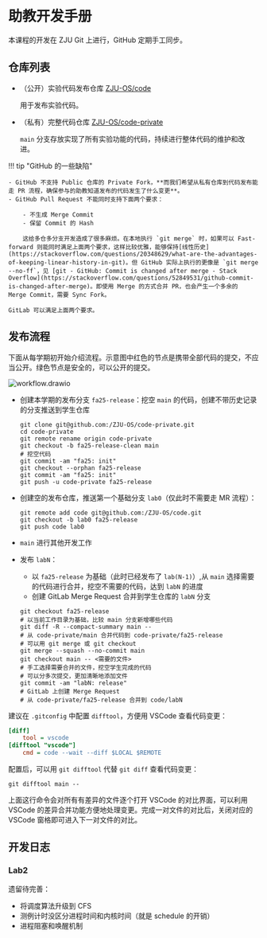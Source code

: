 # 助教开发手册

本课程的开发在 ZJU Git 上进行，GitHub 定期手工同步。

## 仓库列表

- （公开）实验代码发布仓库 [ZJU-OS/code](https://git.zju.edu.cn/os/code)

    用于发布实验代码。

- （私有）完整代码仓库 [ZJU-OS/code-private](https://git.zju.edu.cn/os/code-private)

    `main` 分支存放实现了所有实验功能的代码，持续进行整体代码的维护和改进。

!!! tip "GitHub 的一些缺陷"

    - GitHub 不支持 Public 仓库的 Private Fork，**而我们希望从私有仓库到代码发布能走 PR 流程，确保参与的助教知道发布的代码发生了什么变更**。
    - GitHub Pull Request 不能同时支持下面两个要求：

        - 不生成 Merge Commit
        - 保留 Commit 的 Hash

        这给多仓多分支开发造成了很多麻烦。在本地执行 `git merge` 时，如果可以 Fast-forward 则能同时满足上面两个要求，这样比较优雅，能够保持[线性历史](https://stackoverflow.com/questions/20348629/what-are-the-advantages-of-keeping-linear-history-in-git)。但 GitHub 实际上执行的更像是 `git merge --no-ff`，见 [git - GitHub: Commit is changed after merge - Stack Overflow](https://stackoverflow.com/questions/52849531/github-commit-is-changed-after-merge)。即使用 Merge 的方式合并 PR，也会产生一个多余的 Merge Commit，需要 Sync Fork。

    GitLab 可以满足上面两个要求。

## 发布流程

下面从每学期初开始介绍流程。示意图中红色的节点是携带全部代码的提交，不应当公开。绿色节点是安全的，可以公开的提交。

![workflow.drawio](workflow.drawio)

- 创建本学期的发布分支 `fa25-release`：挖空 `main` 的代码，创建不带历史记录的分支推送到学生仓库

    ```shell
    git clone git@github.com:/ZJU-OS/code-private.git
    cd code-private
    git remote rename origin code-private
    git checkout -b fa25-release-clean main
    # 挖空代码
    git commit -am "fa25: init"
    git checkout --orphan fa25-release
    git commit -am "fa25: init"
    git push -u code-private fa25-release
    ```

- 创建空的发布仓库，推送第一个基础分支 `lab0`（仅此时不需要走 MR 流程）：

    ```shell
    git remote add code git@github.com:/ZJU-OS/code.git
    git checkout -b lab0 fa25-release
    git push code lab0
    ```

- `main` 进行其他开发工作
- 发布 `labN`：
    - 以 `fa25-release` 为基础（此时已经发布了 `lab(N-1)`）,从 `main` 选择需要的代码进行合并，挖空不需要的代码，达到 `labN` 的进度
    - 创建 GitLab Merge Request 合并到学生仓库的 `labN` 分支

    ```shell
    git checkout fa25-release
    # 以当前工作目录为基础，比较 main 分支新增哪些代码
    git diff -R --compact-summary main --
    # 从 code-private/main 合并代码到 code-private/fa25-release
    # 可以用 git merge 或 git checkout
    git merge --squash --no-commit main
    git checkout main -- <需要的文件>
    # 手工选择需要合并的文件，挖空学生完成的代码
    # 可以分多次提交，更加清晰地添加文件
    git commit -am "labN: release"
    # GitLab 上创建 Merge Request
    # 从 code-private/fa25-release 合并到 code/labN
    ```

建议在 `.gitconfig` 中配置 `difftool`，方便用 VSCode 查看代码变更：

```ini title="~/.gitconfig"
[diff]
    tool = vscode
[difftool "vscode"]
    cmd = code --wait --diff $LOCAL $REMOTE
```

配置后，可以用 `git difftool` 代替 `git diff` 查看代码变更：

```shell
git difftool main --
```

上面这行命令会对所有有差异的文件逐个打开 VSCode 的对比界面，可以利用 VSCode 的差异合并功能方便地处理变更。完成一对文件的对比后，关闭对应的 VSCode 窗格即可进入下一对文件的对比。

## 开发日志

### Lab2

遗留待完善：

- 将调度算法升级到 CFS
- 测例计时没区分进程时间和内核时间（就是 schedule 的开销）
- 进程阻塞和唤醒机制
